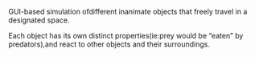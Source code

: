 GUI-based simulation ofdifferent inanimate objects that freely travel in a designated space.

Each object has its own distinct properties(ie:prey would be “eaten” by predators),and react to other objects and their
surroundings.
